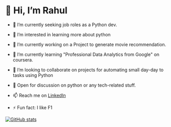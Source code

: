#  👋 Hi, I’m Rahul


- 🔭 I’m currently seeking job roles as a Python dev.

- 👀 I’m interested in learning more about python
- 🔭 I’m currently working on a Project to generate movie recommendation.
- 🌱 I’m currently learning "Professional Data Analytics from Google" on coursera.
- 💞️ I’m looking to collaborate on projects for automating small day-day to tasks using Python
- 💬 Open for discussion on python or any tech-related stuff.
- 📫 Reach me on [LinkedIn](www.linkedin.com/in/RahulWebb)
- ⚡ Fun fact: I like F1

<!---
RahulWebb/RahulWebb is a ✨ special ✨ repository because its `README.md` (this file) appears on your GitHub profile.
You can click the Preview link to take a look at your changes.
--->
[![GitHub stats](https://github-readme-stats.vercel.app/api?username=rahulwebb)](https://github.com/Rahul/github-readme-stats)



